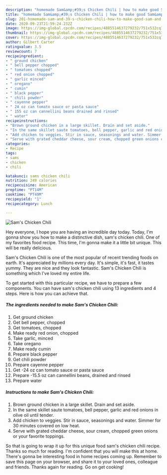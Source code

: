 ```yaml
---
description: "homemade Sam&amp;#39;s Chicken Chili | how to make good Sam&amp;#39;s Chicken Chili"
title: "homemade Sam&amp;#39;s Chicken Chili | how to make good Sam&amp;#39;s Chicken Chili"
slug: 201-homemade-sam-and-39-s-chicken-chili-how-to-make-good-sam-and-39-s-chicken-chili
date: 2020-09-23T21:59:24.232Z
image: https://img-global.cpcdn.com/recipes/4885514637279232/751x532cq70/sams-chicken-chili-recipe-main-photo.jpg
thumbnail: https://img-global.cpcdn.com/recipes/4885514637279232/751x532cq70/sams-chicken-chili-recipe-main-photo.jpg
cover: https://img-global.cpcdn.com/recipes/4885514637279232/751x532cq70/sams-chicken-chili-recipe-main-photo.jpg
author: Gilbert Carter
ratingvalue: 3.5
reviewcount: 7
recipeingredient:
- " ground chicken"
- " bell pepper chopped"
- " tomatoes chopped"
- " red onion chopped"
- " garlic minced"
- " oregano"
- " cumin"
- " black pepper"
- " chili powder"
- " cayenne pepper"
- " 24 oz can tomato sauce or pasta sauce"
- " 155 oz can cannellini beans drained and rinsed"
- " water"
recipeinstructions:
- "Brown ground chicken in a large skillet. Drain and set aside."
- "In the same skillet saute tomatoes, bell pepper, garlic and red onions in olive oil until tender."
- "Add chicken to veggies. Stir in sauce, seasonings and water. Simmer for 30 minutes covered on low heat."
- "Serve with grated cheddar cheese, sour cream, chopped green onions or your favorite toppings."
categories:
- Recipe
tags:
- sams
- chicken
- chili

katakunci: sams chicken chili 
nutrition: 249 calories
recipecuisine: American
preptime: "PT14M"
cooktime: "PT49M"
recipeyield: "1"
recipecategory: Lunch

---
```



![Sam&#39;s Chicken Chili](https://img-global.cpcdn.com/recipes/4885514637279232/751x532cq70/sams-chicken-chili-recipe-main-photo.jpg)

Hey everyone, I hope you are having an incredible day today. Today, I'm gonna show you how to make a distinctive dish, sam&#39;s chicken chili. One of my favorites food recipe. This time, I'm gonna make it a little bit unique. This will be really delicious.



Sam&#39;s Chicken Chili is one of the most popular of recent trending foods on earth. It's appreciated by millions every day. It's simple, it's fast, it tastes yummy. They are nice and they look fantastic. Sam&#39;s Chicken Chili is something which I've loved my entire life.


To get started with this particular recipe, we have to prepare a few components. You can have sam&#39;s chicken chili using 13 ingredients and 4 steps. Here is how you can achieve that.

<!--inarticleads1-->

##### The ingredients needed to make Sam&#39;s Chicken Chili:

1. Get  ground chicken
1. Get  bell pepper, chopped
1. Get  tomatoes, chopped
1. Make ready  red onion, chopped
1. Take  garlic, minced
1. Take  oregano
1. Make ready  cumin
1. Prepare  black pepper
1. Get  chili powder
1. Prepare  cayenne pepper
1. Get  -24 oz can tomato sauce or pasta sauce
1. Prepare  -15.5 oz can cannellini beans, drained and rinsed
1. Prepare  water




<!--inarticleads2-->

##### Instructions to make Sam&#39;s Chicken Chili:

1. Brown ground chicken in a large skillet. Drain and set aside.
1. In the same skillet saute tomatoes, bell pepper, garlic and red onions in olive oil until tender.
1. Add chicken to veggies. Stir in sauce, seasonings and water. Simmer for 30 minutes covered on low heat.
1. Serve with grated cheddar cheese, sour cream, chopped green onions or your favorite toppings.




So that is going to wrap it up for this unique food sam&#39;s chicken chili recipe. Thanks so much for reading. I'm confident that you will make this at home. There's gonna be interesting food in home recipes coming up. Remember to save this page on your browser, and share it to your loved ones, colleague and friends. Thanks again for reading. Go on get cooking!
